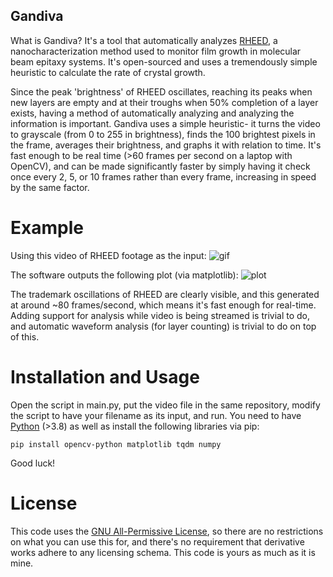 ## Gandiva

What is Gandiva? It's a tool that automatically analyzes [RHEED](https://www.sciencedirect.com/topics/materials-science/reflection-high-energy-electron-diffraction#:~:text=In%20subject%20area%3A%20Materials%20Science,roughness%20in%20epitaxial%20thin%20films), a nanocharacterization method used to monitor film growth in molecular beam epitaxy systems. It's open-sourced and uses a tremendously simple heuristic to calculate the rate of crystal growth.

Since the peak 'brightness' of RHEED oscillates, reaching its peaks when new layers are empty and at their troughs when 50% completion of a layer exists, having a method of automatically analyzing and analyzing the information is important. Gandiva uses a simple heuristic- it turns the video to grayscale (from 0 to 255 in brightness), finds the 100 brightest pixels in the frame, averages their brightness, and graphs it with relation to time. It's fast enough to be real time (>60 frames per second on a laptop with OpenCV), and can be made significantly faster by simply having it check once every 2, 5, or 10 frames rather than every frame, increasing in speed by the same factor.

# Example

Using this video of RHEED footage as the input:
![gif](https://github.com/user-attachments/assets/f09e0b12-95b8-45f5-ab7b-db17d02f7f3e)

The software outputs the following plot (via matplotlib):
![plot](https://github.com/user-attachments/assets/0b54f231-cf61-464e-8504-f8adc9b9da7e)

The trademark oscillations of RHEED are clearly visible, and this generated at around ~80 frames/second, which means it's fast enough for real-time. Adding support for analysis while video is being streamed is trivial to do, and automatic waveform analysis (for layer counting) is trivial to do on top of this.

# Installation and Usage
Open the script in main.py, put the video file in the same repository, modify the script to have your filename as its input, and run. You need to have [Python](https://www.python.org/downloads/) (>3.8) as well as install the following libraries via pip:
```
pip install opencv-python matplotlib tqdm numpy
```

Good luck!

# License
This code uses the [GNU All-Permissive License](https://www.gnu.org/prep/maintain/html_node/License-Notices-for-Other-Files.html), so there are no restrictions on what you can use this for, and there's no requirement that derivative works adhere to any licensing schema. This code is yours as much as it is mine.
